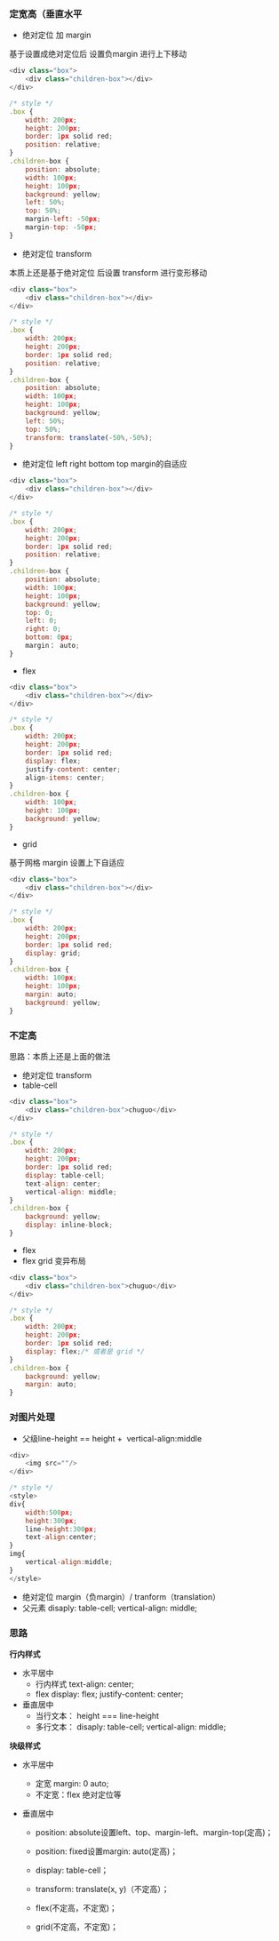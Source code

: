 ### 定宽高（垂直水平

- 绝对定位 加 margin

基于设置成绝对定位后 设置负margin 进行上下移动

```javascript
<div class="box">
	<div class="children-box"></div>
</div>

/* style */
.box {
	width: 200px;
	height: 200px;
	border: 1px solid red;
	position: relative;
}
.children-box {
	position: absolute;
	width: 100px;
	height: 100px;
	background: yellow;
	left: 50%;
	top: 50%;
	margin-left: -50px;
	margin-top: -50px;
}
```

- 绝对定位 transform

本质上还是基于绝对定位 后设置 transform 进行变形移动

```javascript
<div class="box">
	<div class="children-box"></div>
</div>

/* style */
.box {
	width: 200px;
	height: 200px;
	border: 1px solid red;
	position: relative;
}
.children-box {
	position: absolute;
	width: 100px;
	height: 100px;
	background: yellow;
	left: 50%;
	top: 50%;
	transform: translate(-50%,-50%);
}
```

- 绝对定位 left right bottom top margin的自适应

```javascript
<div class="box">
	<div class="children-box"></div>
</div>

/* style */
.box {
	width: 200px;
	height: 200px;
	border: 1px solid red;
	position: relative;
}
.children-box {
	position: absolute;
	width: 100px;
	height: 100px;
	background: yellow;
	top: 0;
    left: 0;
    right: 0;
    bottom: 0px;
	margin： auto;
}
```

- flex 

```javascript
<div class="box">
	<div class="children-box"></div>
</div>

/* style */
.box {
	width: 200px;
	height: 200px;
	border: 1px solid red;
	display: flex;
    justify-content: center;
    align-items: center;
}
.children-box {
	width: 100px;
	height: 100px;
	background: yellow;
}
```

- grid

基于网格 margin 设置上下自适应

```javascript
<div class="box">
	<div class="children-box"></div>
</div>

/* style */
.box {
	width: 200px;
	height: 200px;
	border: 1px solid red;
	display: grid;
}
.children-box {
	width: 100px;
	height: 100px;
	margin: auto;
	background: yellow;
}
```

### 不定高

思路：本质上还是上面的做法

- 绝对定位 transform
- table-cell

```javascript
<div class="box">
	<div class="children-box">chuguo</div>
</div>

/* style */
.box {
	width: 200px;
	height: 200px;
	border: 1px solid red;
	display: table-cell;
	text-align: center;
	vertical-align: middle;
}
.children-box {
	background: yellow;
	display: inline-block;
}
```

- flex 
- flex grid 变异布局

```javascript
<div class="box">
	<div class="children-box">chuguo</div>
</div>

/* style */
.box {
	width: 200px;
	height: 200px;
	border: 1px solid red;
	display: flex;/* 或者是 grid */
}
.children-box {
	background: yellow;
	margin: auto;
}
```

### 对图片处理

- 父级line-height == height + <img> vertical-align:middle

```javascript
<div>
	<img src=""/>
</div>

/* style */
<style>
div{
    width:500px;
    height:300px;
    line-height:300px;
    text-align:center;
}
img{
    vertical-align:middle;
}
</style>

```

- 绝对定位 margin（负margin）/ tranform（translation）
- 父元素 disaply: table-cell; vertical-align: middle;

### 思路

**行内样式**

- 水平居中
  - 行内样式 text-align: center;
  - flex display: flex; justify-content: center;
- 垂直居中
  - 当行文本： height === line-height
  - 多行文本： disaply: table-cell; vertical-align: middle;

**块级样式**

- 水平居中

  - 定宽 margin: 0 auto;
  - 不定宽：flex 绝对定位等

- 垂直居中

  - position: absolute设置left、top、margin-left、margin-top(定高)；

  - position: fixed设置margin: auto(定高)；

  - display: table-cell；

  - transform: translate(x, y)（不定高）；

  - flex(不定高，不定宽)；

  - grid(不定高，不定宽)；

    